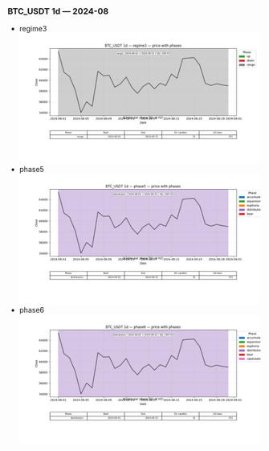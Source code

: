 ### BTC_USDT 1d — 2024-08

- regime3
![BTC_USDT_1d_regime3_2024-08_phase_price.png](outputs/fourier/phase_monthly/BTC_USDT/1d/2024/2024-08/BTC_USDT_1d_regime3_2024-08_phase_price.png)
- phase5
![BTC_USDT_1d_phase5_2024-08_phase_price.png](outputs/fourier/phase_monthly/BTC_USDT/1d/2024/2024-08/BTC_USDT_1d_phase5_2024-08_phase_price.png)
- phase6
![BTC_USDT_1d_phase6_2024-08_phase_price.png](outputs/fourier/phase_monthly/BTC_USDT/1d/2024/2024-08/BTC_USDT_1d_phase6_2024-08_phase_price.png)